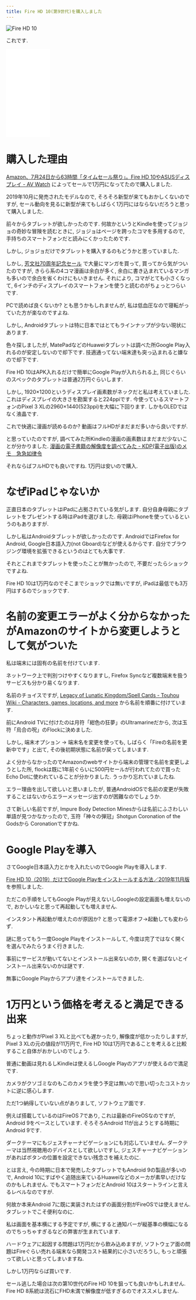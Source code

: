 ```yaml
---
title: Fire HD 10(第9世代)を購入しました
---
```


![Fire HD 10](/asset/IMG_20200726_164914.jpg)

これです.

<iframe style="width:120px;height:240px;" marginwidth="0" marginheight="0" scrolling="no" frameborder="0" src="//rcm-fe.amazon-adsystem.com/e/cm?lt1=_blank&bc1=000000&IS2=1&bg1=FFFFFF&fc1=000000&lc1=0000FF&t=ncaq01-22&o=9&p=8&l=as4&m=amazon&f=ifr&ref=as_ss_li_til&asins=B07KD9HHM3&linkId=2a1df14d7f6e57ef90559f6f30a500f0"></iframe>

# 購入した理由

[Amazon、7月24日から63時間「タイムセール祭り」。Fire HD 10やASUSディスプレイ - AV Watch](https://av.watch.impress.co.jp/docs/news/1266405.html)
によってセールで1万円になってたので購入しました.

2019年10月に発売されたモデルなので,
そろそろ新型が来てもおかしくないのですが,
セール動向を見るに新型が来てもしばらく1万円にはならないだろうと思って購入しました.

前々からタブレットが欲しかったのです.
何故かというとKindleを使ってジョジョの奇妙な冒険を読むときに,
ジョジョはページを跨ったコマを多用するので,
手持ちのスマートフォンだと読みにくかったためです.

しかし,
ジョジョだけでタブレットを購入するのもどうかと思っていました.

しかし,
[芳文社70周年記念セール](https://nlab.itmedia.co.jp/nl/articles/2007/10/news127.html)
で大量にマンガを買って,
買ってから気がついたのですが,
きらら系の4コマ漫画は余白が多く,
余白に書き込まれているマンガも多いので余白を省くわけにもいきません.
それにより,
コマがとても小さくなって,
6インチのディスプレイのスマートフォンを使うと読むのがちょっとつらいです.

PCで読めば良くないか?
とも思うかもしれませんが,
私は低血圧なので寝転がっていた方が楽なのですよね.

しかし,
Androidタブレットは特に日本ではとてもラインナップが少ない現状にあります.

色々探しましたが,
MatePadなどのHuaweiタブレットは調べた所Google Play入れるのが安定しないので却下です.
技適通ってない端末達も突っ込まれると嫌なので却下です.

Fire HD 10はAPK入れるだけで簡単にGoogle Playが入れられる上,
同じぐらいのスペックのタブレットは普通2万円ぐらいします.

しかし,
1920×1200というディスプレイ画素数がネックだと私は考えていました.
これはディスプレイの大きさを勘案すると224ppiです.
今使っているスマートフォンのPixel 3 XLの2960×1440(523ppi)を大幅に下回ります.
しかもOLEDではなく液晶です.

これで快適に漫画が読めるのか?
動画はフルHDがまだまだ多いから良いですが.

と思っていたのですが,
調べてみた所Kindleの漫画の画素数はまだまだ少ないことが分かりました.
[漫画の電子書籍の解像度を調べてみた - KDP(電子出版)のメモ　急急如律令](https://99nyorituryo.hatenablog.com/entry/2019/12/24/231228)

それならばフルHDでも良いですね.
1万円は安いので購入.

# なぜiPadじゃないか

正直日本のタブレットはiPadに占拠されている気がします.
自分自身母親にタブレットをプレゼントする時はiPadを選びました.
母親はiPhoneを使っているというのもありますが.

しかし私はAndroidタブレットが欲しかったのです.
AndroidではFirefox for Android, Google日本語入力(not Gboard)などが使えるからです.
自分でブラウジング環境を拡張できるというのはとても大事です.

それとこれまでタブレットを使ったことが無かったので,
不要だったらショックですよね.

Fire HD 10は1万円なのでそこまでショックでは無いですが,
iPadは最低でも3万円はするのでショックです.

# 名前の変更エラーがよく分からなかったがAmazonのサイトから変更しようとして気がついた

私は端末には固有の名前を付けています.

ネットワーク上で判別つけやすくなりますし,
Firefox Syncなど複数端末を扱うサービスも分かり易くなります.

名前のチョイスですが,
[Legacy of Lunatic Kingdom/Spell Cards - Touhou Wiki - Characters, games, locations, and more](https://en.touhouwiki.net/wiki/Legacy_of_Lunatic_Kingdom/Spell_Cards)
から名前を順番に付けています.

前にAndroid TVに付けたのは月符「紺色の狂夢」のUltramarineだから,
次は玉符「烏合の呪」のFlockに決めました.

しかし,
端末オプション → 端末名を変更を使っても,
しばらく「Fireの名前を更新中です」と出て,
その後初期状態に名前が戻ってしまいます.

よく分からなかったのでAmazonのwebサイトから端末の管理で名前を変更しようとした所,
flockは既に1年前ぐらいに500円セールが行われてたので買ったEcho Dotに使われていることが分かりました.
うっかり忘れていましたね.

エラー理由を出して欲しいと思いましたが,
普通AndroidOSで名前の変更が失敗することはないからエラーメッセージ出すのが困難なのでしょうか.

さて新しい名前ですが,
Impure Body Detection Minesからは名前にふさわしい単語が見つかなかったので,
玉符「神々の弾冠」Shotgun Coronation of the Godsから
Coronationですかね.

# Google Playを導入

さてGoogle日本語入力とかを入れたいのでGoogle Playを導入します.

[Fire HD 10（2019）だけでGoogle Playをインストールする方法／2019年11月版](https://tabkul.com/?p=215689)
を参照しました.

ただこの手順をしてもGoogle Playが見えないしGoogleの設定画面も増えないので,
おかしいなと思って再起動しても増えません.

インスタント再起動が増えたのが原因か?
と思って電源オフ→起動しても変わらず.

謎に思ってもう一度Google Playをインストールして,
今度は完了ではなく開くを選んでみたらうまく行きました.

事前にサービスが動いてないとインストール出来ないのか,
開くを選ばないとインストール出来ないのかは謎です.

無事にGoogle Playからアプリ達をインストールできました.

# 1万円という価格を考えると満足できる出来

ちょっと動作がPixel 3 XLと比べても遅かったり,
解像度が低かったりしますが,
Pixel 3 XLの元の値段が11万円で,
Fire HD 10は1万円であることを考えると比較すること自体がおかしいのでしょう.

普通に動画は見れるしKindleは使えるしGoogle Playのアプリが使えるので満足です.

カメラがクソゴミなのもこのカメラを使う予定は無いので思い切ったコストカットに逆に感心します.

ただ1つ納得していない点がありまして,
ソフトウェア面です.

例えば搭載しているのはFireOS 7であり,
これは最新のFireOSなのですが,
Android 9をベースとしています.
そろそろAndroid 11が出ようとする時期にAndroid 9です.

ダークテーマにもジェスチャーナビゲーションにも対応していません.
ダークテーマは当然視聴用のデバイスとして欲しいですし,
ジェスチャーナビゲーションがあればボタンの位置を設定できない残念さを補えたのに.

とは言え,
今の時期に日本で発売したタブレットでもAndroid 9の製品が多いので,
Android 10にすばやく追随出来ているHuaweiなどのメーカが素早いだけなのかもしれません.
でもスマートフォンだとAndroid 10はスタートラインと言えるレベルなのですが.

何故か本来Android 7に既に実装されたはずの画面分割がFireOSでは使えません.
タブレットでこそ便利なのに.

私は画面を基本横にする予定ですが,
横にすると通知バーが縦基準の横幅になるのでちっちゃすぎるなどの弊害が生まれています.

ハードウェアに起因する問題は1万円だから飲み込めますが,
ソフトウェア面の問題はFireぐらい売れる端末なら開発コスト結果的に小さいだろうし,
もっと頑張って欲しいと思ってしまいますね.

しかし1万円ならば買いです.

セール逃した場合は次の第10世代のFire HD 10を狙っても良いかもしれません.
Fire HD 8系統は流石にFHD未満で解像度が低すぎるのでオススメしません.
